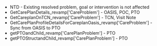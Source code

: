 * NTD - Existing resolved problem, goal or intervention is not affected
* GetCarePlanDetails_revamp['CareProblem'] - OASIS, POC, PTO
* GetCareplanOnTCN_revamp['CareProblem'] - TCN, Visit Note
* GetCarePlanProfileDetailsForCareplanOasis_revamp['CareProblem'] - Sync from OASIS to PTO
* getPTOandChild_revamp['CarePlanProblem'] - PTO
* getPTOStructandChild_revamp['CarePlanProblem'] - PTO
